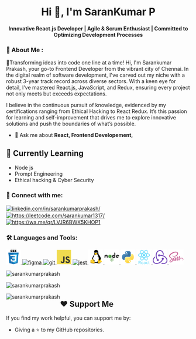 <h1 align="center">Hi 👋, I'm SaranKumar P</h1>
<h4 align="center">Innovative React.js Developer | Agile & Scrum Enthusiast | Committed to Optimizing Development Processes</h4>

<h3 align="left">💼 About Me : </h3>
<p align="left"> 
🚀Transforming ideas into code one line at a time! Hi, I'm Sarankumar Prakash, your go-to Frontend Developer from the vibrant city of Chennai. In the digital realm of software development, I've carved out my niche with a robust 3-year track record across diverse sectors. With a keen eye for detail, I’ve mastered React.js, JavaScript, and Redux, ensuring every project not only meets but exceeds expectations.
</p>
<p align="left"> I believe in the continuous pursuit of knowledge, evidenced by my certifications ranging from Ethical Hacking to React Redux. It’s this passion for learning and self-improvement that drives me to explore innovative solutions and push the boundaries of what’s possible.</p>

- 💬 Ask me about **React, Frontend Developement,**
  

## 🌱 Currently Learning

- Node js
- Prompt Engineering 
- Ethical hacking & Cyber Security


<h3 align="left"> 🤝 Connect with me:</h3>
<p align="left">
<a href="https://linkedin.com/in/linkedin.com/in/sarankumarprakash/" target="_blank"><img align="center" src="https://raw.githubusercontent.com/rahuldkjain/github-profile-readme-generator/master/src/images/icons/Social/linked-in-alt.svg" alt="linkedin.com/in/sarankumarprakash/" height="30" width="40" /></a>
<a href="https://www.leetcode.com/https://leetcode.com/sarankumar1317/" target="_blank"><img align="center" src="https://raw.githubusercontent.com/rahuldkjain/github-profile-readme-generator/master/src/images/icons/Social/leet-code.svg" alt="https://leetcode.com/sarankumar1317/" height="30" width="40" /></a>
  <a href="https://wa.me/qr/LVJR6BWK5KHOP1" target="_blank"><img align="center" src="https://raw.githubusercontent.com/rahuldkjain/github-profile-readme-generator/master/src/images/icons/Social/whatsapp.svg" alt="https://wa.me/qr/LVJR6BWK5KHOP1" height="30" width="40" /></a>
</p>

<h3 align="left"> 🛠️ Languages and Tools:</h3>
<p align="left"> <a href="https://www.w3schools.com/css/" target="_blank" rel="noreferrer"> <img src="https://raw.githubusercontent.com/devicons/devicon/master/icons/css3/css3-original-wordmark.svg" alt="css3" width="40" height="40"/> </a> <a href="https://www.figma.com/" target="_blank" rel="noreferrer"> <img src="https://www.vectorlogo.zone/logos/figma/figma-icon.svg" alt="figma" width="40" height="40"/> </a> <a href="https://git-scm.com/" target="_blank" rel="noreferrer"> <img src="https://www.vectorlogo.zone/logos/git-scm/git-scm-icon.svg" alt="git" width="40" height="40"/> </a> <a href="https://developer.mozilla.org/en-US/docs/Web/JavaScript" target="_blank" rel="noreferrer"> <img src="https://raw.githubusercontent.com/devicons/devicon/master/icons/javascript/javascript-original.svg" alt="javascript" width="40" height="40"/> </a> <a href="https://jestjs.io" target="_blank" rel="noreferrer"> <img src="https://www.vectorlogo.zone/logos/jestjsio/jestjsio-icon.svg" alt="jest" width="40" height="40"/> </a> <a href="https://www.linux.org/" target="_blank" rel="noreferrer"> <img src="https://raw.githubusercontent.com/devicons/devicon/master/icons/linux/linux-original.svg" alt="linux" width="40" height="40"/> </a> <a href="https://nodejs.org" target="_blank" rel="noreferrer"> <img src="https://raw.githubusercontent.com/devicons/devicon/master/icons/nodejs/nodejs-original-wordmark.svg" alt="nodejs" width="40" height="40"/> </a> <a href="https://www.python.org" target="_blank" rel="noreferrer"> <img src="https://raw.githubusercontent.com/devicons/devicon/master/icons/python/python-original.svg" alt="python" width="40" height="40"/> </a> <a href="https://reactjs.org/" target="_blank" rel="noreferrer"> <img src="https://raw.githubusercontent.com/devicons/devicon/master/icons/react/react-original-wordmark.svg" alt="react" width="40" height="40"/> </a> <a href="https://redux.js.org" target="_blank" rel="noreferrer"> <img src="https://raw.githubusercontent.com/devicons/devicon/master/icons/redux/redux-original.svg" alt="redux" width="40" height="40"/> </a> <a href="https://sass-lang.com" target="_blank" rel="noreferrer"> <img src="https://raw.githubusercontent.com/devicons/devicon/master/icons/sass/sass-original.svg" alt="sass" width="40" height="40"/> </a> </p>


<p>&nbsp;<img align="left" src="https://github-readme-stats.vercel.app/api?username=sarankumarprakash&show_icons=true&locale=en" alt="sarankumarprakash" /></p>
<p><img align="center" src="https://github-readme-stats.vercel.app/api/top-langs?username=sarankumarprakash&show_icons=true&locale=en&layout=compact" alt="sarankumarprakash" /></p>
<div> <p><img align="left" src="https://github-readme-streak-stats.herokuapp.com/?user=sarankumarprakash&" alt="sarankumarprakash" /></p> </div>
 <p></p>

## ❤️ Support Me

If you find my work helpful, you can support me by:

- Giving a ⭐️ to my GitHub repositories.

